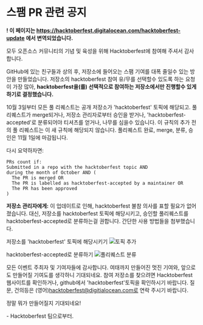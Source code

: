 # 스팸 PR 관련 공지

**! 이 페이지는 https://hacktoberfest.digitalocean.com/hacktoberfest-update 에서 변역되었습니다.**

모두 오픈소스 커뮤니티의 기념 및 육성을 위해 Hacktoberfest에 참여해 주셔서 감사합니다.

GitHub에 있는 친구들과 상의 후, 저장소에 들어오는 스팸 기여를 대폭 줄일수 있는 방안을 만들었습니다. 저장소의 hacktoberfest 참여 유/무를 선택할수 있도록 하는 요청이 가장 많아, **hacktoberfest을(를) 선택적으로 참여하는 저장소에서만 진행할수 있게 하기로 결정했습니다.**

10월 3일부터 모든 풀 리퀘스트는 공개 저장소가 'hacktoberfest' 토픽에 해당되고.
풀 리퀘스트가 merge되거나, 저장소 관리자로부터 승인을 받거나, 'hacktoberfest-accepted'로 분류되어야 티셔츠를 얻거나, 나무를 심을수 있습니다.
이 규칙의 추가 전의 풀 리퀘스트는 이 새 규칙에 해당되지 않습니다.
풀리퀘스트 완료, merge, 분류, 승인은 11월 1일에 마감됩니다.

다시 요약하자면:

```
PRs count if:
Submitted in a repo with the hacktoberfest topic AND
during the month of October AND (
  The PR is merged OR
  The PR is labelled as hacktoberfest-accepted by a maintainer OR
  The PR has been approved
)
```

**저장소 관리자에게:** 
이 업데이트로 인해, hacktoberfest 불참 의사를 표할 필요가 없어졌습니다. 대신, 저장소를 hacktoberfest 토픽에 해당시키고, 승인할 풀리퀘스트를 hacktoberfest-accepted로 분류하는걸 권합니다. 간단한 사용 방법들을 첨부했습니다. 

저장소를 'hacktoberfest' 토픽에 해당시키기
![토픽 추가](https://hacktoberfest-assets.nyc3.cdn.digitaloceanspaces.com/hacktoberfest-eligible-gif.gif)

hacktoberfest-accepted로 분류하기
![풀리퀘스트 분류](https://hacktoberfest-assets.nyc3.cdn.digitaloceanspaces.com/hacktoberfest-label-add-gif-min.gif)

모든 이벤트 주최자 및 기여자들에 감사합니다.
여태까지 만들어진 멋진 기여와, 앞으로도 만들어질 기여도를 생각하니 기대되네요.
참여 저장소를 찾으려면 Hacktoberfest 웹사이트를 확인하거나, github에서 'hacktoberfest'토픽을 확인하시기 바랍니다.
질문, 건의등은 (영어)hacktoberfest@digitialocean.com로 연락 주시기 바랍니다.

정말 뭐가 만들어질지 기대되네요! 

\- Hacktoberfest 팀으로부터.
